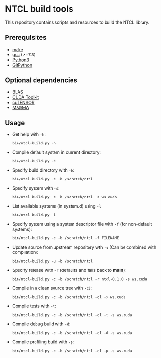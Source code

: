 # NTCL build tools
This repository contains scripts and resources to build the NTCL library.

## Prerequisites
- [make](https://www.gnu.org/software/make/)
- [gcc](http://icl.cs.utk.edu/magma/) (>=7.3)
- [Python3](https://www.python.org/)
- [GitPython](https://gitpython.readthedocs.io/en/stable/)

## Optional dependencies
- [BLAS](https://www.openblas.net/)
- [CUDA Toolkit](https://developer.nvidia.com/cuda-toolkit)
- [cuTENSOR](https://developer.nvidia.com/cutensor)
- [MAGMA](http://icl.cs.utk.edu/magma/)

## Usage
- Get help with `-h`:
    ```
    bin/ntcl-build.py -h
    ```
- Compile default system in current directory:
    ```
    bin/ntcl-build.py -c
    ```
- Specify build directory with `-b`:
    ```
    bin/ntcl-build.py -c -b /scratch/ntcl
    ```
- Specify system with `-s`:
    ```
    bin/ntcl-build.py -c -b /scratch/ntcl -s ws.cuda
    ```
- List available systems (in system.d) using `-l`
    ```
    bin/ntcl-build.py -l
    ```
- Specify system using a system descriptor file with `-f` (for non-default systems):
    ```
    bin/ntcl-build.py -c -b /scratch/ntcl -f FILENAME
    ```
- Update source from upstream repository wth `-u` (Can be combined with compilation):
    ```
    bin/ntcl-build.py -u -b /scratch/ntcl
    ```
- Specify release with `-r` (defaults and falls back to **main**):
   ```
   bin/ntcl-build.py -c -b /scratch/ntcl -r ntcl-0.1.0 -s ws.cuda
   ```
- Compile in a clean source tree with `-cl`:
    ```
    bin/ntcl-build.py -c -b /scratch/ntcl -cl -s ws.cuda
    ```
- Compile tests with `-t`:
    ```
    bin/ntcl-build.py -c -b /scratch/ntcl -cl -t -s ws.cuda
    ```
- Compile debug build with `-d`:
    ```
    bin/ntcl-build.py -c -b /scratch/ntcl -cl -d -s ws.cuda
    ```
- Compile profiling build with `-p`:
    ```
    bin/ntcl-build.py -c -b /scratch/ntcl -cl -p -s ws.cuda
    ```
